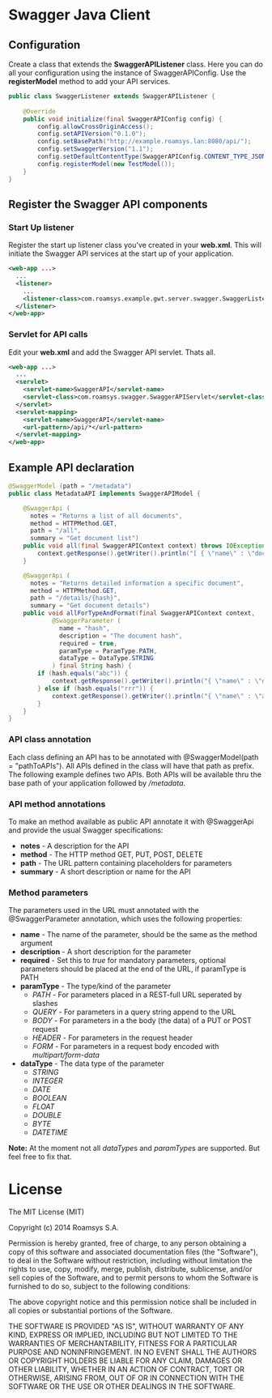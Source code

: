 # Swagger Java Client

## Configuration

Create a class that extends the **SwaggerAPIListener** class. Here you can do all your configuration using the instance of SwaggerAPIConfig. Use the **registerModel** method to add your API services.
````java
public class SwaggerListener extends SwaggerAPIListener {
    
    @Override
    public void initialize(final SwaggerAPIConfig config) {
        config.allowCrossOriginAccess();
        config.setAPIVersion("0.1.0");
        config.setBasePath("http://example.roamsys.lan:8080/api/");
        config.setSwaggerVersion("1.1");
        config.setDefaultContentType(SwaggerAPIConfig.CONTENT_TYPE_JSON_UTF8);
        config.registerModel(new TestModel());
    }
}
````
## Register the Swagger API components

### Start Up listener
Register the start up listener class you've created in your **web.xml**. This will initiate the Swagger API services at the start up of your application.
````xml
<web-app ...>
  ...
  <listener>
    ...
    <listener-class>com.roamsys.example.gwt.server.swagger.SwaggerListener</listener-class>
  </listener>
</web-app>
````

### Servlet for API calls
Edit your **web.xml** and add the Swagger API servlet. Thats all.
````xml
<web-app ...>
  ...
  <servlet>
    <servlet-name>SwaggerAPI</servlet-name>
    <servlet-class>com.roamsys.swagger.SwaggerAPIServlet</servlet-class>
  </servlet>
  <servlet-mapping>
    <servlet-name>SwaggerAPI</servlet-name>
    <url-pattern>/api/*</url-pattern>
  </servlet-mapping>
</web-app>
````

## Example API declaration
````java
@SwaggerModel (path = "/metadata")
public class MetadataAPI implements SwaggerAPIModel {

    @SwaggerApi (
      notes = "Returns a list of all documents",
      method = HTTPMethod.GET,
      path = "/all",
      summary = "Get document list")
    public void all(final SwaggerAPIContext context) throws IOException {
        context.getResponse().getWriter().println("[ { \"name\" : \"document 1\", \"hash\" : \"abc\"}, { \"name\": \"another document\", \"hash\" : \"rrr\"} ]");
    }

    @SwaggerApi (
      notes = "Returns detailed information a specific document",
      method = HTTPMethod.GET,
      path = "/details/{hash}",
      summary = "Get document details")
    public void allForTypeAndFormat(final SwaggerAPIContext context,
            @SwaggerParameter (
              name = "hash",
              description = "The document hash",
              required = true,
              paramType = ParamType.PATH,
              dataType = DataType.STRING
            ) final String hash) {
        if (hash.equals("abc")) {
            context.getResponse().getWriter().println("{ \"name\" : \"document 1\", \"hash\" : \"abc\", , \"size\" : 1232, , \"extension\" : \"odt\"}");
        } else if (hash.equals("rrr")) {
            context.getResponse().getWriter().println("{ \"name\" : \"another document\", \"hash\" : \"rrr\", , \"size\" : 3532, , \"extension\" : \"zip\"}");
        }
    }
}
````
### API class annotation

Each class defining an API has to be annotated with @SwaggerModel(path = "pathToAPIs"). All APIs defined in the class will have that path as prefix. 
The following example defines two APIs. Both APIs will be available thru the base path of your application followed by */metadata*.

### API method annotations

To make an method available as public API annotate it with @SwaggerApi and provide the usual Swagger specifications:

* **notes** - A description for the API
* **method** - The HTTP method GET, PUT, POST, DELETE
* **path** - The URL pattern containing placeholders for parameters
* **summary** - A short description or name for the API

### Method parameters

The parameters used in the URL must annotated with the @SwaggerParameter annotation, which uses the following properties:

* **name** - The name of the parameter, should be the same as the method argument
* **description** - A short description for the parameter
* **required** - Set this to *true* for mandatory parameters, optional parameters should be placed at the end of the URL, if paramType is PATH
* **paramType** - The type/kind of the parameter
     * *PATH* - For parameters placed in a REST-full URL seperated by slashes
     * *QUERY* - For parameters in a query string append to the URL
     * *BODY* - For parameters in a the body (the data) of a PUT or POST request
     * *HEADER* - For parameters in the request header
     * *FORM* - For parameters in a request body encoded with *multipart/form-data*
* **dataType** - The data type of the parameter
     * *STRING*
     * *INTEGER*
     * *DATE*
     * *BOOLEAN*
     * *FLOAT*
     * *DOUBLE*
     * *BYTE*
     * *DATETIME*

**Note:** At the moment not all *dataType*s and *paramType*s are supported. But feel free to fix that.

# License

The MIT License (MIT)

Copyright (c) 2014 Roamsys S.A.

Permission is hereby granted, free of charge, to any person obtaining a copy
of this software and associated documentation files (the "Software"), to deal
in the Software without restriction, including without limitation the rights
to use, copy, modify, merge, publish, distribute, sublicense, and/or sell
copies of the Software, and to permit persons to whom the Software is
furnished to do so, subject to the following conditions:

The above copyright notice and this permission notice shall be included in all
copies or substantial portions of the Software.

THE SOFTWARE IS PROVIDED "AS IS", WITHOUT WARRANTY OF ANY KIND, EXPRESS OR
IMPLIED, INCLUDING BUT NOT LIMITED TO THE WARRANTIES OF MERCHANTABILITY,
FITNESS FOR A PARTICULAR PURPOSE AND NONINFRINGEMENT. IN NO EVENT SHALL THE
AUTHORS OR COPYRIGHT HOLDERS BE LIABLE FOR ANY CLAIM, DAMAGES OR OTHER
LIABILITY, WHETHER IN AN ACTION OF CONTRACT, TORT OR OTHERWISE, ARISING FROM,
OUT OF OR IN CONNECTION WITH THE SOFTWARE OR THE USE OR OTHER DEALINGS IN THE
SOFTWARE.
